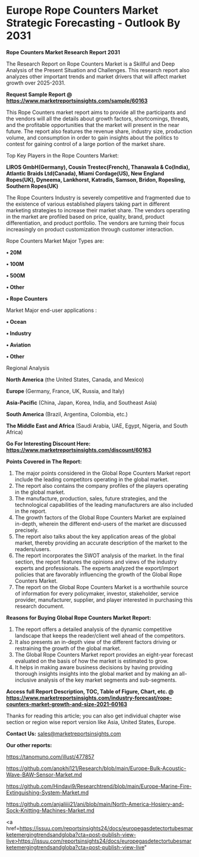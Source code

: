 # Europe Rope Counters Market Strategic Forecasting - Outlook By 2031

<strong>Rope Counters Market Research Report 2031</strong>

The Research Report on Rope Counters Market is a Skillful and Deep Analysis of the Present Situation and Challenges. This research report also analyzes other important trends and market drivers that will affect market growth over 2025-2031.

<strong>Request Sample Report @ <a href=https://www.marketreportsinsights.com/sample/60163>https://www.marketreportsinsights.com/sample/60163</a></strong>

This Rope Counters market report aims to provide all the participants and the vendors will all the details about growth factors, shortcomings, threats, and the profitable opportunities that the market will present in the near future. The report also features the revenue share, industry size, production volume, and consumption in order to gain insights about the politics to contest for gaining control of a large portion of the market share.

Top Key Players in the Rope Counters Market:

<strong>LIROS GmbH(Germany), Cousin Trestec(French), Thanawala & Co(India), Atlantic Braids Ltd(Canada), Miami Cordage(US), New England Ropes(UK), Dyneema, Lankhorst, Katradis, Samson, Bridon, Ropesling, Southern Ropes(UK)</strong>

The Rope Counters Industry is severely competitive and fragmented due to the existence of various established players taking part in different marketing strategies to increase their market share. The vendors operating in the market are profiled based on price, quality, brand, product differentiation, and product portfolio. The vendors are turning their focus increasingly on product customization through customer interaction.

Rope Counters Market Major Types are:

<strong>• 20M

• 100M

• 500M

• Other

• Rope Counters</strong>

Market Major end-user applications :

<strong>• Ocean

• Industry

• Aviation

• Other</strong>

Regional Analysis

</u><strong><b>North America</b></strong> (the United States, Canada, and Mexico)

<strong><b>Europe </b></strong>(Germany, France, UK, Russia, and Italy)

<strong><b>Asia-Pacific</b></strong> (China, Japan, Korea, India, and Southeast Asia)

<strong><b>South America</b></strong> (Brazil, Argentina, Colombia, etc.)

<strong><b>The Middle East and Africa</b></strong> (Saudi Arabia, UAE, Egypt, Nigeria, and South Africa)

<strong>Go For Interesting Discount Here: <a href=https://www.marketreportsinsights.com/discount/60163>https://www.marketreportsinsights.com/discount/60163</a></strong>

<strong>Points Covered in The Report:</strong>
<ol>
  <li>The major points considered in the Global Rope Counters Market report include the leading competitors operating in the global market.</li>
  <li>The report also contains the company profiles of the players operating in the global market.</li>
  <li>The manufacture, production, sales, future strategies, and the technological capabilities of the leading manufacturers are also included in the report.</li>
  <li>The growth factors of the Global Rope Counters Market are explained in-depth, wherein the different end-users of the market are discussed precisely.</li>
  <li>The report also talks about the key application areas of the global market, thereby providing an accurate description of the market to the readers/users.</li>
  <li>The report incorporates the SWOT analysis of the market. In the final section, the report features the opinions and views of the industry experts and professionals. The experts analyzed the export/import policies that are favorably influencing the growth of the Global Rope Counters Market.</li>
  <li>The report on the Global Rope Counters Market is a worthwhile source of information for every policymaker, investor, stakeholder, service provider, manufacturer, supplier, and player interested in purchasing this research document.</li>
</ol>
<strong>Reasons for Buying Global Rope Counters Market Report:</strong>

<ol>
  <li>The report offers a detailed analysis of the dynamic competitive landscape that keeps the reader/client well ahead of the competitors.</li>
  <li>It also presents an in-depth view of the different factors driving or restraining the growth of the global market.</li>
  <li>The Global Rope Counters Market report provides an eight-year forecast evaluated on the basis of how the market is estimated to grow.</li>
  <li>It helps in making aware business decisions by having providing thorough insights insights into the global market and by making an all-inclusive analysis of the key market segments and sub-segments.</li>
</ol>
<strong>Access full Report Description, TOC, Table of Figure, Chart, etc. @ <a href=https://www.marketreportsinsights.com/industry-forecast/rope-counters-market-growth-and-size-2021-60163>https://www.marketreportsinsights.com/industry-forecast/rope-counters-market-growth-and-size-2021-60163</a></strong>


Thanks for reading this article; you can also get individual chapter wise section or region wise report version like Asia, United States, Europe.

<strong>Contact Us:</strong>
sales@marketreportsinsights.com

<strong>Our other reports:</strong>

<a href=https://tanomuno.com/illust/477857>https://tanomuno.com/illust/477857</a>

<a href=https://github.com/anokhi121/Research/blob/main/Europe-Bulk-Acoustic-Wave-BAW-Sensor-Market.md>https://github.com/anokhi121/Research/blob/main/Europe-Bulk-Acoustic-Wave-BAW-Sensor-Market.md</a>

<a href=https://github.com/Hindavi9/Researchtrend/blob/main/Europe-Marine-Fire-Extinguishing-System-Market.md>https://github.com/Hindavi9/Researchtrend/blob/main/Europe-Marine-Fire-Extinguishing-System-Market.md</a>

<a href=https://github.com/anjaliiii21/ani/blob/main/North-America-Hosiery-and-Sock-Knitting-Machines-Market.md>https://github.com/anjaliiii21/ani/blob/main/North-America-Hosiery-and-Sock-Knitting-Machines-Market.md</a>

<a href=https://issuu.com/reportsinsights24/docs/europegasdetectortubesmarketemergingtrendsandgloba?cta=post-publish-view-live>https://issuu.com/reportsinsights24/docs/europegasdetectortubesmarketemergingtrendsandgloba?cta=post-publish-view-live</a>"

